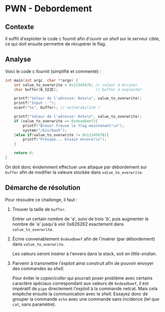 # PWN - Debordement
## Contexte
Il suffit d'exploiter le code c fournit afin d'ouvrir un *shell* sur le serveur cible, ce qui doit ensuite permettre de récupérer le flag.
## Analyse
Voici le code c fournit (simplifié et commenté) :
```c
int main(int argc, char **argv) {
    int value_to_overwrite = 0x12345678; // valeur à écraser
    char buffer[B_SIZE];                 // buffer à exploiter

    printf("Valeur de l'adresse: 0x%x\n", value_to_overwrite);
    printf("Input : ");
    scanf("%s", buffer); // vulnérabilité !

    printf("Valeur de l'adresse: 0x%x\n", value_to_overwrite);
    if (value_to_overwrite == 0xdeadbeef){
        printf("Bravo! Trouve le flag maintenant!\n");
        system("/bin/bash");
    }else if(value_to_overwrite != 0x12345678){
        printf("Presque... Essaie encore!\n");
    }

    return 0;
}
```
On doit donc évidemment effectuer une attaque par débordement sur `buffer` afin de modifier la valeure stockée dans `value_to_overwrite`.

## Démarche de résolution
Pour résoudre ce challenge, il faut :
1. Trouver la taille de `buffer`.
    
   Entrer un certain nombre de 'a', suivi de trois 'b', puis augmenter le nombre de 'a' jusqu'à voir 0x626262 exactement dans `value_to_overwrite`.
2. Écrire convenablement `0xdeadbeef` afin de l'insérer (par débordement) dans `value_to_overwrite`.
   
   Les valeurs seront insérer à l'envers dans la stack, soit en *little-endian*.
3. Parvenir à transmettre *l'exploit* ainsi construit afin de pouvoir envoyer des commandes au *shell*.
   
   Pour éviter le *copier/coller* qui pourrait poser problème avec certains caractère spéciaux correspondant aux valeurs de `0xdeadbeef`, il est impératif de `pipe` directement *l'exploit* à la commande netcat.
   Mais cela empêche ensuite la communication avec le *shell*. 
   Essayez donc de grouper la commande `echo` avec une commande sans incidence (tel que `cat`, sans paramètre).

